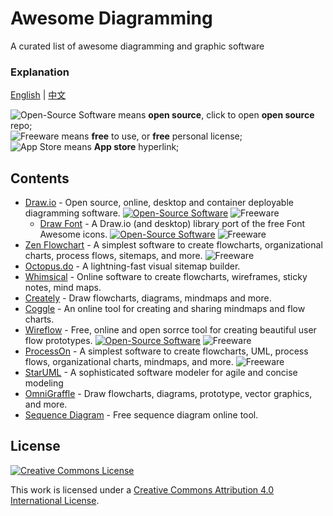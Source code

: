 # Awesome Diagramming
A curated list of awesome diagramming and graphic software

### Explanation

[English](README.md) | [中文](README-zh.md)

![Open-Source Software][OSS Icon] means **open source**, click to open **open source** repo;\
![Freeware][Freeware Icon] means **free** to use, or **free** personal license;\
![App Store][app-store Icon] means **App store** hyperlink;

## Contents

* [Draw.io](https://www.diagrams.net/) - Open source, online, desktop and container deployable diagramming software. [![Open-Source Software][OSS Icon]](https://github.com/jgraph/drawio) ![Freeware][Freeware Icon] 
  - [Draw Font](https://github.com/webketje/drawio-font-awesome) - A Draw.io (and desktop) library port of the free Font Awesome icons. [![Open-Source Software][OSS Icon]](https://github.com/webketje/drawio-font-awesome) ![Freeware][Freeware Icon] 
* [Zen Flowchart](https://www.zenflowchart.com/) - A simplest software to create flowcharts, organizational charts, process flows, sitemaps, and more. ![Freeware][Freeware Icon]
* [Octopus.do](https://octopus.do/) - A lightning-fast visual sitemap builder.
* [Whimsical](https://whimsical.com/) - Online software to create flowcharts, wireframes, sticky notes, mind maps. 
* [Creately](https://creately.com/) - Draw flowcharts, diagrams, mindmaps and more.
* [Coggle](https://coggle.it/) - An online tool for creating and sharing mindmaps and flow charts.
* [Wireflow](https://wireflow.co/) - Free, online and open sorrce tool for creating beautiful user flow prototypes. [![Open-Source Software][OSS Icon]](https://github.com/vanila-io/wireflow) ![Freeware][Freeware Icon]
* [ProcessOn](https://www.processon.com/) - A simplest software to create flowcharts, UML, process flows, organizational charts, mindmaps, and more.  ![Freeware][Freeware Icon]
* [StarUML](http://staruml.io/) - A sophisticated software modeler for agile and concise modeling
* [OmniGraffle](https://www.omnigroup.com/omnigraffle) - Draw flowcharts, diagrams, prototype, vector graphics, and more.
* [Sequence Diagram](https://sequencediagram.org/) - Free sequence diagram online tool.

[OSS Icon]: https://jaywcjlove.github.io/sb/ico/min-oss.svg "Open Source Software"
[Freeware Icon]: https://jaywcjlove.github.io/sb/ico/min-free.svg "Freeware"
[app-store Icon]: https://jaywcjlove.github.io/sb/ico/min-app-store.svg "App Store Software"
[awesome-list Icon]: https://jaywcjlove.github.io/sb/ico/min-awesome.svg "Awesome List"

## License

[![Creative Commons License](http://i.creativecommons.org/l/by/4.0/88x31.png)](https://creativecommons.org/licenses/by/4.0/)

This work is licensed under a [Creative Commons Attribution 4.0 International License](http://creativecommons.org/licenses/by/4.0/).

